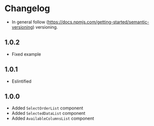 # Changelog

* In general follow (https://docs.npmjs.com/getting-started/semantic-versioning) versioning.

## 1.0.2
* Fixed example

## 1.0.1
* Eslintified

## 1.0.0
* Added `SelectOrderList` component
* Added `SelectedDataList` component
* Added `AvailableColumnsList` component
